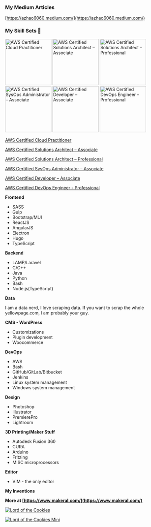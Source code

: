 ### My Medium Articles
[https://azhao6060.medium.com/](https://azhao6060.medium.com/)

### My Skill Sets 👋

<a href="https://www.credly.com/badges/9b6ad094-2d01-4055-bd04-1170f9817847/public_url" target="_blank"><img src="https://images.credly.com/size/680x680/images/00634f82-b07f-4bbd-a6bb-53de397fc3a6/image.png" width="150" alt="AWS Certified Cloud Practitioner"/></a>
<a href="https://www.credly.com/badges/20c4c09d-cd3d-4302-8d2f-726d6f9bb5b8/public_url" target="blank"><img src="https://images.credly.com/size/680x680/images/0e284c3f-5164-4b21-8660-0d84737941bc/image.png" width="150" alt="AWS Certified Solutions Architect – Associate"/></a>
<a href="https://www.credly.com/badges/1e7a6ec8-d5f9-41aa-801f-0038e772cb65/public_url" target="_blank"><img src="https://images.credly.com/size/680x680/images/2d84e428-9078-49b6-a804-13c15383d0de/image.png" width="150" alt="AWS Certified Solutions Architect – Professional"/></a>
<a href="https://www.credly.com/earner/earned/share/3bd3537d-4253-4b75-8e09-51aff290b7fb" target="_blank"><img src="https://images.credly.com/size/680x680/images/f0d3fbb9-bfa7-4017-9989-7bde8eaf42b1/image.png" width="150" alt="AWS Certified SysOps Administrator – Associate"/></a>
<a href="https://www.credly.com/badges/20ece24b-4447-497b-8f0a-7e4847ade080/public_url" target="_blank"><img src="https://images.credly.com/size/680x680/images/b9feab85-1a43-4f6c-99a5-631b88d5461b/image.png" width="150" alt="AWS Certified Developer – Associate"/></a>
<a href="https://www.credly.com/badges/b158d389-f30c-4133-83b5-8aba653cd661/public_url" target="_blank"><img src="https://images.credly.com/size/680x680/images/bd31ef42-d460-493e-8503-39592aaf0458/image.png" width="150" alt="AWS Certified DevOps Engineer – Professional"/></a>

[AWS Certified Cloud Practitioner](https://www.credly.com/badges/83610c58-e702-4627-9f4c-ede99eb1232c/public_url)

[AWS Certified Solutions Architect – Associate](https://www.credly.com/badges/20c4c09d-cd3d-4302-8d2f-726d6f9bb5b8/public_url)

[AWS Certified Solutions Architect – Professional](https://www.credly.com/badges/1e7a6ec8-d5f9-41aa-801f-0038e772cb65/public_url)

[AWS Certified SysOps Administrator – Associate](https://www.credly.com/earner/earned/share/3bd3537d-4253-4b75-8e09-51aff290b7fb)

[AWS Certified Developer – Associate](https://www.credly.com/badges/20ece24b-4447-497b-8f0a-7e4847ade080)

[AWS Certified DevOps Engineer - Professional](https://www.credly.com/badges/b158d389-f30c-4133-83b5-8aba653cd661)

**Frontend**
* SASS
* Gulp
* Bootstrap/MUI
* ReactJS
* AngularJS
* Electron
* Hugo
* TypeScript

**Backend**
* LAMP/Laravel
* C/C++
* Java
* Python
* Bash
* Node.js(TypeScript)

**Data**

I am a data nerd, I love scraping data. If you want to scrap the whole yellowpage.com, I am probably your guy. 

**CMS - WordPress**
* Customizations
* Plugin development
* Woocommerce

**DevOps**
* AWS
* Bash
* GitHub/GitLab/Bitbucket
* Jenkins
* Linux system management
* Windows system management

**Design**
* Photoshop
* Illustrator
* PremierePro
* Lightroom

**3D Printing/Maker Stuff**
* Autodesk Fusion 360
* CURA
* Arduino
* Fritzing
* MISC microprocessors

**Editor**
* VIM - the only editor<br>

**My Inventions**

**More at [https://www.makeral.com/](https://www.makeral.com/)**

[![Lord of the Cookies](https://azhao-public-tmp.s3.amazonaws.com/lord-of-the-cookies-mini.png)](https://www.youtube.com/watch?v=o0YrMbp4rdM "Lord of the Cookies")


[![Lord of the Cookies Mini](https://azhao-public-tmp.s3.amazonaws.com/lord-of-the-cookies.png)](https://www.youtube.com/watch?v=iOlXImnJAwg "Lord of the Cookies Mini")
